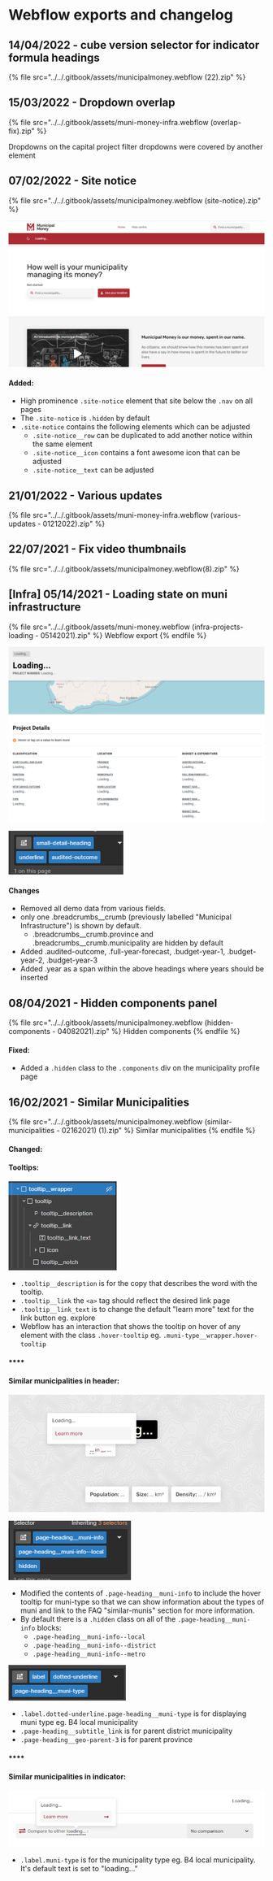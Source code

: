 # Webflow exports and changelog

## 14/04/2022 - cube version selector for indicator formula headings

{% file src="../../.gitbook/assets/municipalmoney.webflow (22).zip" %}

## 15/03/2022 - Dropdown overlap

{% file src="../../.gitbook/assets/muni-money-infra.webflow (overlap-fix).zip" %}

Dropdowns on the capital project filter dropdowns were covered by another element

## 07/02/2022 - Site notice

{% file src="../../.gitbook/assets/municipalmoney.webflow (site-notice).zip" %}

![](<../../.gitbook/assets/image (16).png>)

#### Added:

* High prominence `.site-notice` element that site below the `.nav` on all pages
* The `.site-notice` is `.hidden` by default
* `.site-notice` contains the following elements which can be adjusted
  * `.site-notice__row` can be duplicated to add another notice within the same element
  * `.site-notice__icon` contains a font awesome icon that can be adjusted
  * `.site-notice__text` can be adjusted&#x20;

## 21/01/2022 - Various updates

{% file src="../../.gitbook/assets/muni-money-infra.webflow (various-updates - 01212022).zip" %}

## 22/07/2021 - Fix video thumbnails

{% file src="../../.gitbook/assets/municipalmoney.webflow(8).zip" %}

## \[Infra] 05/14/2021 - Loading state on muni infrastructure

{% file src="../../.gitbook/assets/muni-money.webflow (infra-projects-loading - 05142021).zip" %}
Webflow export
{% endfile %}

![Loading state preview](<../../.gitbook/assets/image (12).png>)

![custom classes for various headings](<../../.gitbook/assets/image (13).png>)

#### Changes

* Removed all demo data from various fields.
* only one .breadcrumbs\_\_crumb (previously labelled "Municipal Infrastructure") is shown by default.
  * .breadcrumbs\_\_crumb.province and .breadcrumbs\_\_crumb.municipality are hidden by default
* Added .audited-outcome, .full-year-forecast, .budget-year-1, .budget-year-2, .budget-year-3
* Added .year as a span within the above headings where years should be inserted

## 08/04/2021 - Hidden components panel

{% file src="../../.gitbook/assets/municipalmoney.webflow (hidden-components - 04082021).zip" %}
Hidden components
{% endfile %}

#### Fixed:

* Added a `.hidden` class to the `.components` div on the municipality profile page

## 16/02/2021 - Similar Municipalities&#x20;

{% file src="../../.gitbook/assets/municipalmoney.webflow (similar-municipalities - 02162021) (1).zip" %}
Similar municipalities
{% endfile %}

#### Changed:

#### **Tooltips:**

![](<../../.gitbook/assets/image (8).png>)

* `.tooltip__description` is for the copy that describes the word with the tooltip.&#x20;
* `.tooltip__link` the `<a>` tag should reflect the desired link page&#x20;
* `.tooltip__link_text` is to change the default "learn more" text for the link button eg. explore
* Webflow has an interaction that shows the tooltip on hover of any element with the class `.hover-tooltip` eg. `.muni-type__wrapper.hover-tooltip`

#### ****

#### **Similar municipalities in header:**

![Feature in default state](<../../.gitbook/assets/image (1).png>)

![Muni info structure in default state](<../../.gitbook/assets/image (4).png>)

* Modified the contents of `.page-heading__muni-info` to include the hover tooltip for muni-type so that we can show information about the types of muni and link to the FAQ "similar-munis" section for more information.
* By default there is a `.hidden` class on all of the `.page-heading__muni-info` blocks:&#x20;
  * `.page-heading__muni-info--local`
  * `.page-heading__muni-info--district`
  * `.page-heading__muni-info--metro`

![page-heading\_\_muni-type](<../../.gitbook/assets/image (5).png>)

* `.label.dotted-underline.page-heading__muni-type` is for displaying muni type eg. B4 local municipality
* `.page-heading__subtitle_link` is for parent district municipality
* `.page-heading__geo-parent-3` is for parent province

#### ****

#### **Similar municipalities in indicator:**

![](<../../.gitbook/assets/image (3).png>)

* `.label.muni-type` is for the municipality type eg. B4 local municipality. It's default text is set to "loading..."

